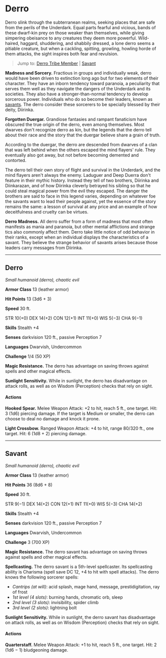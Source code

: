 # Derro
Derro slink through the subterranean realms, seeking places that are safe from the perils of the Underdark. Equal parts fearful and vicious, bands of these dwarf-kin prey on those weaker than themselves, while giving simpering obeisance to any creatures they deem more powerful. Wild-haired, haggard, shuddering, and shabbily dressed, a lone derro seems a pitiable creature, but when a cackling, spitting, growling, howling horde of them attacks, the sight inspires both fear and revulsion.

> Jump to: [Derro Tribe Member](#derro) | [Savant](#savant)

**Madness and Sorcery.** Fractious in groups and individually weak, derro would have been driven to extinction long ago but for two elements of their character. They have an inborn tendency toward paranoia, a peculiarity that serves them well as they navigate the dangers of the Underdark and its societies. They also have a stronger-than-normal tendency to develop sorcerous power. Individuals who do so become their leaders, known as [savants](#savant). The derro consider these sorcerers to be specially blessed by their deity, Diirinka.

**Forgotten Duergar.** Grandiose fantasies and rampant fanaticism have obscured the true origin of the derro, even among themselves. Most dwarves don't recognize derro as kin, but the legends that the derro tell about their race and the story that the duergar believe share a grain of truth.

According to the duergar, the derro are descended from dwarves of a clan that was left behind when the others escaped the mind flayers' rule. They eventually also got away, but not before becoming demented and contorted.

The derro tell their own story of flight and survival in the Underdark, and the mind flayers aren't always the enemy. Laduguer and Deep Duerra don't feature in their mythic history. Instead they tell of two brothers, Diirinka and Diinkarazan, and of how Diirinka cleverly betrayed his sibling so that he could steal magical power from the evil they escaped. The danger the brothers are said to face in this legend varies, depending on whatever foe the savants want to lead their people against, yet the essence of the story remains the same: a lesson of survival at any price and an example of how deceitfulness and cruelty can be virtues.

**Derro Madness.** All derro suffer from a form of madness that most often manifests as mania and paranoia, but other mental afflictions and strange tics also commonly affect them. Derro take little notice of odd behavior in their ranks, except when an individual displays the characteristics of a savant. They believe the strange behavior of savants arises because those leaders carry messages from Diirinka.

---

## Derro
*Small humanoid (derro), chaotic evil*

**Armor Class** 13 (leather armor)

**Hit Points** 13 (3d6 + 3)

**Speed** 30 ft.

STR
10(+0)
DEX
14(+2)
CON
12(+1)
INT
11(+0)
WIS
5(−3)
CHA
9(−1)

**Skills** Stealth +4

**Senses** darkvision 120 ft., passive Perception 7

**Languages** Dwarvish, Undercommon

**Challenge** 1/4 (50 XP)

**Magic Resistance.** The derro has advantage on saving throws against spells and other magical effects.

**Sunlight Sensitivity.** While in sunlight, the derro has disadvantage on attack rolls, as well as on Wisdom (Perception) checks that rely on sight.

#### Actions
**Hooked Spear.** Melee Weapon Attack: +2 to hit, reach 5 ft., one target. Hit: 3 (1d6) piercing damage. If the target is Medium or smaller, the derro can choose to deal no damage and knock it prone.

**Light Crossbow.** Ranged Weapon Attack: +4 to hit, range 80/320 ft., one target. Hit: 6 (1d8 + 2) piercing damage.

---

## Savant
*Small humanoid (derro), chaotic evil*

**Armor Class** 13 (leather armor)

**Hit Points** 36 (8d6 + 8)

**Speed** 30 ft.

STR
9(−1)
DEX
14(+2)
CON
12(+1)
INT
11(+0)
WIS
5(−3)
CHA
14(+2)

**Skills** Stealth +4

**Senses** darkvision 120 ft., passive Perception 7

**Languages** Dwarvish, Undercommon

**Challenge** 3 (700 XP)

**Magic Resistance.** The derro savant has advantage on saving throws against spells and other magical effects.

**Spellcasting.** The derro savant is a 5th-level spellcaster. Its spellcasting ability is Charisma (spell save DC 12, +4 to hit with spell attacks). The derro knows the following sorcerer spells:

* *Cantrips (at will)*: acid splash, mage hand, message, prestidigitation, ray of frost
* *1st level (4 slots)*: burning hands, chromatic orb, sleep
* *2nd level (3 slots)*: invisibility, spider climb
* *3rd level (2 slots)*: lightning bolt

**Sunlight Sensitivity.** While in sunlight, the derro savant has disadvantage on attack rolls, as well as on Wisdom (Perception) checks that rely on sight.

#### Actions
**Quarterstaff.** Melee Weapon Attack: +1 to hit, reach 5 ft., one target. Hit: 2 (1d6 − 1) bludgeoning damage.
